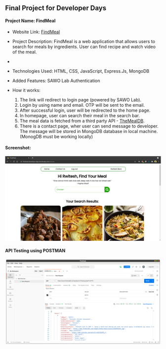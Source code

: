 ## Final Project for Developer Days
#### Project Name: FindMeal
- Website Link: [FindMeal](https://findmeal-developer-days.herokuapp.com/)

- Project Description: FindMeal is a web application that allows users to search for meals by ingredients. User can find recipe and watch video of the meal.
- 
- Technologies Used: HTML, CSS, JavaScript, Express.Js, MongoDB

- Added Features: SAWO Lab Authentication


- How it works:
  1. The link will redirect to login page (powered by SAWO Lab).
  2. Login by using name and email. OTP will be sent to the email.
  3. After successful login, user will be redirected to the home page.
  4. In homepage, user can search their meal in the search bar.
  5. The meal data is fetched from a third party API - [TheMealDB](https://www.themealdb.com/api.php). 
  6. There is a contact page, wher user can send message to developer. The message will be stored in MongoDB database in local machine. (MonogDB must be working locally)

#### Screenshot:
![Screenshot](./images/screenshotHome.png)


#### API Testing using POSTMAN
![API Testing in Postman](./images/api-testing.png)